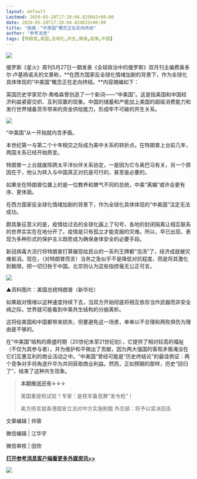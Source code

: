 ```yaml
---
layout: default
Lastmod: 2020-05-28T17:28:04.825042+00:00
date: 2020-05-28T17:28:04.824833+00:00
title: "俄媒：“中美国”概念正在走向终结"
author: "参考消息"
tags: [特朗普,美国,全球化,共生,情绪,疫情,中国]
---
```


![](https://images.weserv.nl/?url=https%3A//mmbiz.qpic.cn/mmbiz_gif/F1hLEK71icuB6MibytrQILHI3he3GUeeuW7oqibibV3iaBbsSO2eV5H3NAdnz9VgmOiaia0EmFOy3cBUBb7tpT9NjOVeQ/640%3Fwx_fmt%3Dgif)

俄罗斯《星火》周刊5月27日一期发表《全球政治中的俄罗斯》双月刊主编费奥多尔·卢基扬诺夫的文章称，**在西方国家反全球化情绪加剧的背景下，作为全球化具体体现的“中美国”概念正在走向终结。**内容摘编如下：

英国历史学家尼尔·弗格森曾创造了一个新词——“中美国”。这是指美国和中国经济利益紧密交织、互利双赢的现象。中国的储蓄和产能加上美国的超级消费能力和发行世界储备货币带来的资金供给能力，形成牢不可破的共生关系。

![](https://images.weserv.nl/?url=https%3A//mmbiz.qpic.cn/mmbiz_jpg/F1hLEK71icuDF0HqpO9dX1wBGGjGUiczg26d4VhL8azROqwb2EiapFxjkHK639PELCoRVmORIFbnnPVhIklLxEKbQ/640%3Fwx_fmt%3Djpeg)

“中美国”从一开始就内含矛盾。

本世纪第一与第二个十年相交之际成为美中关系的转折点。在特朗普上台前几年，两国关系已经开始质变。

特朗普一上台就废除跨太平洋伙伴关系协定，一是因为它与奥巴马有关，另一个原因在于，他认为转入与中国真正对抗是可行的，甚至是必要的。

如果坐在特朗普位置上的是一位教养和脾气不同的总统，中美“离婚”或许会更有序、更体面。

在西方国家反全球化情绪加剧的背景下，作为全球化具体体现的“中美国”注定无法成功。

颇具象征意义的是，疫情给过去的全球化画上了句号，各地的封闭隔离让相互联系的世界实实在在地分开了。疫情是只有孤立才能克服的灾难。所以，早已出现、表现为多种形式的保护主义趋势成为确保身体安全的必要手段。

新冠病毒大流行将特朗普打算展现给民众的一系列王牌都“泡汤”了，经济成就被灾难抵消。现在，（对特朗普而言）当务之急似乎不是降低对抗程度，而是将其激化到极限，把一切归咎于中国。北京则认为这些指控毫无公正可言。

![](https://images.weserv.nl/?url=https%3A//mmbiz.qpic.cn/mmbiz_jpg/F1hLEK71icuA7X3nUc99vragqRVEF3ux4hOoqqmAnMYia85CWibXA25yhFfWjcrrfYKZXRcfcm2c5O5QpqwX9ANuQ/640%3Fwx_fmt%3Djpeg)

▲资料图片：美国总统特朗普（新华社）  

如果敌对情绪以这种速度持续下去，当双方开始彻底将相互依存当作武器而非安全阀之际，世界就可能看到中美共生结构的分崩离析。

这将给美国和中国都带来损失，但要避免这一场景，单单以不合理和两败俱伤为理由是不够的。

在“中美国”结构的鼎盛时期（20世纪末至21世纪初），它提供了相对较高的福祉（不仅为其参与者），并为维护和平做出了贡献，因为两大强国的客观矛盾淹没在它们互惠互利的商业活动之中。“中美国”曾经可能是“历史终结论”的最佳例证：两个竞争对手将角逐升华为共同获取商业利益。然而，正如预期的那样，历史“回归了”，结束了这种共生现象。

> **本期推送还有↓↓↓**
> 
> 美国重提核试验？专家：是核军备竞赛“发令枪”！
> 
> 美方扬言就香港国安立法对中方实施制裁 外交部：将予以坚决回击

文章编辑 | 帅蓉

微信编辑 | 江华宇

微信审核 | 田欣

[**打开参考消息客户端看更多外媒资讯>>**](http://4g.cankaoxiaoxi.com/)

![](https://images.weserv.nl/?url=https%3A//mmbiz.qpic.cn/mmbiz_jpg/F1hLEK71icuB6MibytrQILHI3he3GUeeuWibSy1ib2aUgVIxBsGepP5DIItzS8Nibom95zlMLsGjpfKfyaVxrDuJQ3A/640%3Fwx_fmt%3Djpeg)

